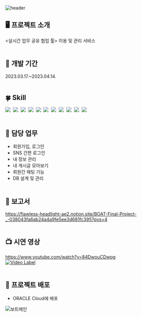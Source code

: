 ![header](https://capsule-render.vercel.app/api?type=waving&color=auto&section=header&text=BOAT&fontSize=90&height=250)

## 🖥 프로젝트 소개
<실시간 업무 공유 협업 툴> 이용 및 관리 서비스
<br/><br/>
## 📆 개발 기간
2023.03.17.~2023.04.14.
<br/><br/>
## 🍀 Skill
<img src="https://img.shields.io/badge/Spring-6DB33F?style=for-the-badge&logo=Spring&logoColor=white">&nbsp;
<img src="https://img.shields.io/badge/java-007396?style=for-the-badge&logo=OpenJDK&logoColor=white">&nbsp;
<img src="https://img.shields.io/badge/javascript-F7DF1E?style=for-the-badge&logo=javascript&logoColor=black">&nbsp;
<img src="https://img.shields.io/badge/jquery-0769AD?style=for-the-badge&logo=jquery&logoColor=white">&nbsp;
<img src="https://img.shields.io/badge/JSP-007396?style=for-the-badge&logo=OpenJDK&logoColor=white">&nbsp;
<img src="https://img.shields.io/badge/html-E34F26?style=for-the-badge&logo=html5&logoColor=white">&nbsp;
<img src="https://img.shields.io/badge/css-1572B6?style=for-the-badge&logo=css3&logoColor=white">&nbsp;
<img src="https://img.shields.io/badge/bootstrap-7952B3?style=for-the-badge&logo=bootstrap&logoColor=white">&nbsp;
<img src="https://img.shields.io/badge/oracle-F80000?style=for-the-badge&logo=oracle&logoColor=white">&nbsp;
<img src="https://img.shields.io/badge/apache tomcat-F8DC75?style=for-the-badge&logo=apachetomcat&logoColor=white">&nbsp;
<img src="https://img.shields.io/badge/github-181717?style=for-the-badge&logo=github&logoColor=white">
<br/><br/>
## 👩 담당 업무
- 회원가입, 로그인
- SNS 간편 로그인
- 내 정보 관리
- 내 게시글 모아보기
- 회원간 채팅 기능
- DB 설계 및 관리
<br/><br/>
## 📑 보고서
https://flawless-headlight-ae2.notion.site/BOAT-Final-Project-_-038043fa6ab24a4a9fe5ee3d681fc395?pvs=4
<br/><br/>
## 📺 시연 영상
https://www.youtube.com/watch?v=84DwouCDwpg<br/>
[![Video Label](http://img.youtube.com/vi/84DwouCDwpg/0.jpg)](https://youtu.be/84DwouCDwpg) 
<br/><br/>
## 🔖 프로젝트 배포
- ORACLE Cloud에 배포

  
![보트메인](https://github.com/dmswjd37/BOAT_Final/assets/115202586/fbde310f-4b2e-4540-b1fd-6e1fcb29f9e5)
